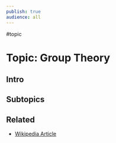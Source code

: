 ```yaml
---
publish: true
audience: all
---
```

#topic 
# Topic: Group Theory
## Intro 

## Subtopics

## Related
- [Wikipedia Article](https://en.wikipedia.org/wiki/Group_theory)